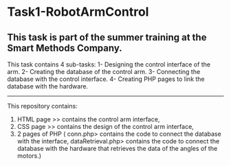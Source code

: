 # Task1-RobotArmControl
This task is part of the summer training at the Smart Methods Company.
---------------------------------------------------------------
This task contains 4 sub-tasks:
1- Designing the control interface of the arm.
2- Creating the database of the control arm.
3- Connecting the database with the control interface.
4- Creating PHP pages to link the database with the hardware.

----------------------------------------------------------------
This repository contains:
1. HTML page >> contains the control arm interface,
2. CSS page >>  contains the design of the control arm interface,
3. 2 pages of PHP ( conn.php> contains the code to connect the database with the interface, dataRetrieval.php> contains the code to connect the database with the hardware that retrieves the data of the angles of the motors.)

